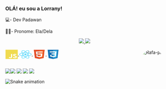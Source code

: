 ### OLÁ! eu sou a Lorrany!
 💻- Dev Padawan
 
👩🏻- Pronome: Ela/Dela
 


<div align="center">
  <a href="https://github.com/lorranyrds">
  <img height="180em" src="https://github-readme-stats.vercel.app/api?username=lorranyrds&show_icons=true&theme=panda&include_all_commits=true&count_private=true"/>
  <img height="180em" src="https://github-readme-stats.vercel.app/api/top-langs/?username=lorranyrds&layout=compact&langs_count=7&theme=panda"/>
</div>
  
<div style="display: inline_block"><br>
  <img align="center" alt="lorranyrds-Js" height="30" width="40" src="https://raw.githubusercontent.com/devicons/devicon/master/icons/javascript/javascript-plain.svg">
  <img align="center" alt="Rafa-React" height="30" width="40" src="https://raw.githubusercontent.com/devicons/devicon/master/icons/react/react-original.svg">
  <img align="center" alt="lorranyrds-HTML" height="30" width="40" src="https://raw.githubusercontent.com/devicons/devicon/master/icons/html5/html5-original.svg">
  <img align="center" alt="lorranyrds-CSS" height="30" width="40" src="https://raw.githubusercontent.com/devicons/devicon/master/icons/css3/css3-original.svg">
  <img align="right" alt="Rafa-pic" height="150" style="border-radius:50px;" 
  src="https://i.picasion.com/pic92/f06a1874be2c7bc33f5eb0a993f8b6cb.gif" 
</div>

  
  ##
  <div>
  <a href="https://www.facebook.com/lorrany.ramos.330" target="_blank"><img src=https://img.shields.io/badge/Facebook-1877F2?style=for-the-badge&logo=facebook&logoColor=white
  <a href="https://instagram.com/lorranyrds" target="_blank"><img src="https://img.shields.io/badge/-Instagram-%23E4405F?style=for-the-badge&logo=instagram&logoColor=white" target="_blank"></a>
 <a href="https://discord.gg/wagxzStdcR" target="_blank"><img src="https://img.shields.io/badge/Discord-7289DA?style=for-the-badge&logo=discord&logoColor=white" target="_blank"></a> 
  <a href = "lorranydosantos99@gmail.com"><img src="https://img.shields.io/badge/-Gmail-%23333?style=for-the-badge&logo=gmail&logoColor=white" target="_blank"></a>
  <a href="https://www.linkedin.com/in/lorrany-ramos-0b555b1b3" target="_blank"><img src="https://img.shields.io/badge/-LinkedIn-%230077B5?style=for-the-badge&logo=linkedin&logoColor=white" target="_blank"></a> 
   
   
  ![Snake animation](https://github.com/lorranyrds/lorranyrds/blob/output/github-contribution-grid-snake.svg)
  </div>
